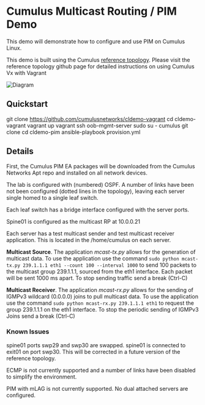 Cumulus Multicast Routing / PIM Demo
================
This demo will demonstrate how to configure and use PIM on Cumulus Linux.

This demo is built using the Cumulus [reference topology](https://github.com/CumulusNetworks/cldemo-vagrant). Please visit the reference topology github page for detailed instructions on using Cumulus Vx with Vagrant

![Diagram](diagram.png)

Quickstart
------------------------
git clone https://github.com/cumulusnetworks/cldemo-vagrant
cd cldemo-vagrant
vagrant up
vagrant ssh oob-mgmt-server
sudo su - cumulus
git clone <URL>
cd cldemo-pim
ansible-playbook provision.yml

Details
------------------------
First, the Cumulus PIM EA packages will be downloaded from the Cumulus Networks Apt repo and installed on all network devices.

The lab is configured with (numbered) OSPF. A number of links have been not been configured (dotted lines in the topology), leaving each server single homed to a single leaf switch.

Each leaf switch has a bridge interface configured with the server ports.

Spine01 is configured as the multicast RP at 10.0.0.21

Each server has a test multicast sender and test multicast receiver application. This is located in the /home/cumulus on each server.

**Multicast Source**. The application *mcast-tx.py* allows for the generation of multicast data. To use the application use the command
`sudo python mcast-tx.py 239.1.1.1 eth1 --count 100 --interval 1000`
to send 100 packets to the multicast group 239.1.1.1, sourced from the eth1 interface. Each packet will be sent 1000 ms apart.
To stop sending traffic send a break (Ctrl-C)

**Multicast Receiver**. The application *mcast-rx.py* allows for the sending of IGMPv3 wildcard (0.0.0.0) joins to pull multicast data. To use the application use the command
`sudo python mcast-rx.py 239.1.1.1 eth1`
to request the group 239.1.1.1 on the eth1 interface.
To stop the periodic sending of IGMPv3 Joins send a break (Ctrl-C)

### Known Issues
spine01 ports swp29 and swp30 are swapped.  spine01 is connected to exit01 on port swp30. This will be corrected in a future version of the reference topology.

ECMP is not currently supported and a number of links have been disabled to simplify the environment.

PIM with mLAG is not currently supported. No dual attached servers are configured.
